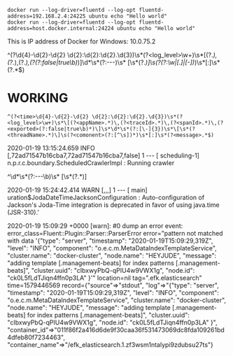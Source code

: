 

```
docker run --log-driver=fluentd --log-opt fluentd-address=192.168.2.4:24225 ubuntu echo "Hello world"
docker run --log-driver=fluentd --log-opt fluentd-address=host.docker.internal:24224 ubuntu echo "Hello world"
```

This is IP address of Docker for Windows: 10.0.75.2 

^(?<time>\d{4}-\d{2}-\d{2} \d{2}:\d{2}:\d{2}.\d{3})\s*(?<log_level>\w+)\s*[(?<appName>.*)\,(?<traceId>.*)\,(?<spanId>.*)\,(?<exported>(?:false|true\b)*)\]\d*\s*(?:---)\s* \[\s*(?<threadName>.*)\]\s(?<class>(?:\w|[.]|[-])*)\s*[:]\s*(?<message>.*$)


# WORKING
`
^(?<time>\d{4}-\d{2}-\d{2} \d{2}:\d{2}:\d{2}.\d{3})\s*(?<log_level>\w+)\s*\[(?<appName>.*)\,(?<traceId>.*)\,(?<spanId>.*)\,(?<exported>(?:false|true\b)*)\]\s*\d*\s*(?:[\-]{3})\s*\[\s*(?<threadName>.*)\]\s(?<comonent>(?:[^\s])*)\s*[:]\s*(?<message>.*$)
`

2020-01-19 13:15:24.659  INFO [,72ad71547b16cba7,72ad71547b16cba7,false] 1 --- [   scheduling-1] n.p.r.c.boundary.ScheduledCrawlerImpl    : Running crawler


^\d*\s*(?:---\b)\s* \[\s*(?<threadName>.*)\]




2020-01-19 15:24:42.414  WARN [,,,] 1 --- [           main] uration$JodaDateTimeJacksonConfiguration : Auto-configuration of Jackson's Joda-Time integration is deprecated in favor of using java.time (JSR-310).'


2020-01-19 15:09:29 +0000 [warn]: #0 dump an error event: error_class=Fluent::Plugin::Parser::ParserError error="pattern not matched with data '{"type": "server", "timestamp": "2020-01-19T15:09:29,319Z", "level": "INFO", "component": "o.e.c.m.MetaDataIndexTemplateService", "cluster.name": "docker-cluster", "node.name": "HEYJUDE", "message": "adding template [.management-beats] for index patterns [.management-beats]", "cluster.uuid": "cIbxwyPbQ-qPIU4w9VWX1g", "node.id": "ck0L5fLdTJiqn4ffn0p3LA"  }'" location=nil tag=".efk.elasticsearch" time=1579446569 record={"source"=>"stdout", "log"=>"{"type": "server", "timestamp": "2020-01-19T15:09:29,319Z", "level": "INFO", "component": "o.e.c.m.MetaDataIndexTemplateService", "cluster.name": "docker-cluster", "node.name": "HEYJUDE", "message": "adding template [.management-beats] for index patterns [.management-beats]", "cluster.uuid": "cIbxwyPbQ-qPIU4w9VWX1g", "node.id": "ck0L5fLdTJiqn4ffn0p3LA"  }", "container_id"=>"011f86f2a416d6de9f30caa36f531473069dc8fda109261bd4dfeb80f7234463", "container_name"=>"/efk_elasticsearch.1.zf3wsm1ntalypi9zdubsu27ts"}